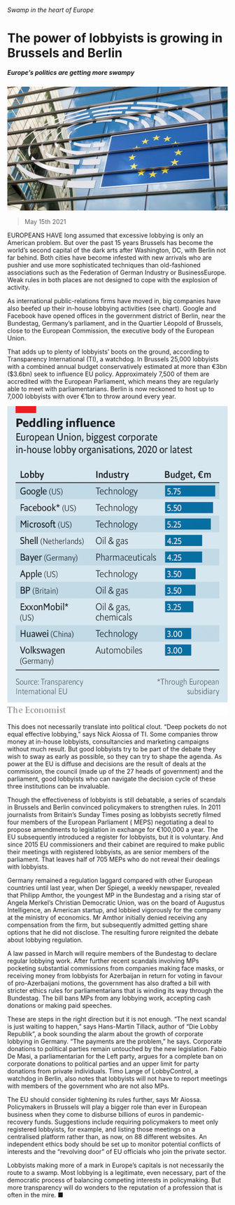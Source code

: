 ###### Swamp in the heart of Europe

# The power of lobbyists is growing in Brussels and Berlin 

##### Europe’s politics are getting more swampy 

![image](images/20210515_wbp502.jpg) 

> May 15th 2021 

EUROPEANS HAVE long assumed that excessive lobbying is only an American problem. But over the past 15 years Brussels has become the world’s second capital of the dark arts after Washington, DC, with Berlin not far behind. Both cities have become infested with new arrivals who are pushier and use more sophisticated techniques than old-fashioned associations such as the Federation of German Industry or BusinessEurope. Weak rules in both places are not designed to cope with the explosion of activity.

As international public-relations firms have moved in, big companies have also beefed up their in-house lobbying activities (see chart). Google and Facebook have opened offices in the government district of Berlin, near the Bundestag, Germany’s parliament, and in the Quartier Léopold of Brussels, close to the European Commission, the executive body of the European Union.


That adds up to plenty of lobbyists’ boots on the ground, according to Transparency International (TI), a watchdog. In Brussels 25,000 lobbyists with a combined annual budget conservatively estimated at more than €3bn ($3.6bn) seek to influence EU policy. Approximately 7,500 of them are accredited with the European Parliament, which means they are regularly able to meet with parliamentarians. Berlin is now reckoned to host up to 7,000 lobbyists with over €1bn to throw around every year.

![image](images/20210515_WBC210.png) 


This does not necessarily translate into political clout. “Deep pockets do not equal effective lobbying,” says Nick Aiossa of TI. Some companies throw money at in-house lobbyists, consultancies and marketing campaigns without much result. But good lobbyists try to be part of the debate they wish to sway as early as possible, so they can try to shape the agenda. As power at the EU is diffuse and decisions are the result of deals at the commission, the council (made up of the 27 heads of government) and the parliament, good lobbyists who can navigate the decision cycle of these three institutions can be invaluable.

Though the effectiveness of lobbyists is still debatable, a series of scandals in Brussels and Berlin convinced policymakers to strengthen rules. In 2011 journalists from Britain’s Sunday Times posing as lobbyists secretly filmed four members of the European Parliament ( MEPS) negotiating a deal to propose amendments to legislation in exchange for €100,000 a year. The EU subsequently introduced a register for lobbyists, but it is voluntary. And since 2015 EU commissioners and their cabinet are required to make public their meetings with registered lobbyists, as are senior members of the parliament. That leaves half of 705 MEPs who do not reveal their dealings with lobbyists.

Germany remained a regulation laggard compared with other European countries until last year, when Der Spiegel, a weekly newspaper, revealed that Philipp Amthor, the youngest MP in the Bundestag and a rising star of Angela Merkel’s Christian Democratic Union, was on the board of Augustus Intelligence, an American startup, and lobbied vigorously for the company at the ministry of economics. Mr Amthor initially denied receiving any compensation from the firm, but subsequently admitted getting share options that he did not disclose. The resulting furore reignited the debate about lobbying regulation.

A law passed in March will require members of the Bundestag to declare regular lobbying work. After further recent scandals involving MPs pocketing substantial commissions from companies making face masks, or receiving money from lobbyists for Azerbaijan in return for voting in favour of pro-Azerbaijani motions, the government has also drafted a bill with stricter ethics rules for parliamentarians that is winding its way through the Bundestag. The bill bans MPs from any lobbying work, accepting cash donations or making paid speeches.

These are steps in the right direction but it is not enough. “The next scandal is just waiting to happen,” says Hans-Martin Tillack, author of “Die Lobby Republik”, a book sounding the alarm about the growth of corporate lobbying in Germany. “The payments are the problem,” he says. Corporate donations to political parties remain untouched by the new legislation. Fabio De Masi, a parliamentarian for the Left party, argues for a complete ban on corporate donations to political parties and an upper limit for party donations from private individuals. Timo Lange of LobbyControl, a watchdog in Berlin, also notes that lobbyists will not have to report meetings with members of the government who are not also MPs.

The EU should consider tightening its rules further, says Mr Aiossa. Policymakers in Brussels will play a bigger role than ever in European business when they come to disburse billions of euros in pandemic-recovery funds. Suggestions include requiring policymakers to meet only registered lobbyists, for example, and listing those meetings on a centralised platform rather than, as now, on 88 different websites. An independent ethics body should be set up to monitor potential conflicts of interests and the “revolving door” of EU officials who join the private sector.

Lobbyists making more of a mark in Europe’s capitals is not necessarily the route to a swamp. Most lobbying is a legitimate, even necessary, part of the democratic process of balancing competing interests in policymaking. But more transparency will do wonders to the reputation of a profession that is often in the mire. ■

